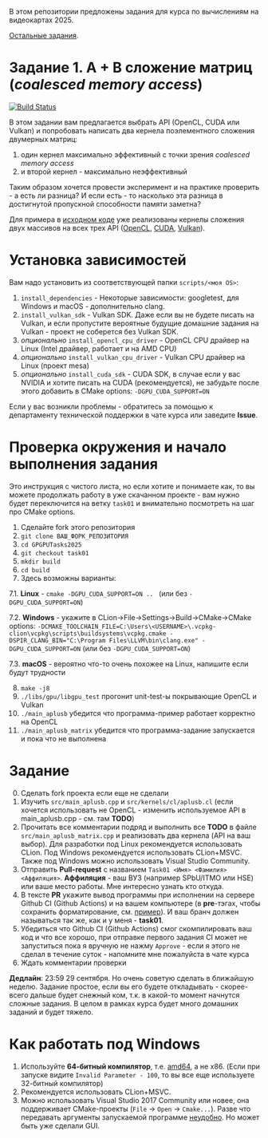 В этом репозитории предложены задания для курса по вычислениям на видеокартах 2025.

[Остальные задания](https://github.com/GPGPUCourse/GPGPUTasks2025/).

# Задание 1. A + B сложение матриц (*coalesced memory access*)

[![Build Status](https://github.com/GPGPUCourse/GPGPUTasks2025/actions/workflows/cmake.yml/badge.svg?branch=task01&event=push)](https://github.com/GPGPUCourse/GPGPUTasks2025/actions/workflows/cmake.yml)

В этом задании вам предлагается выбрать API (OpenCL, CUDA или Vulkan) и попробовать написать два кернела поэлементного сложения двумерных матриц:

1) один кернел максимально эффективный с точки зрения *coalesced memory access*
2) и второй кернел - максимально неэффективный

Таким образом хочется провести эксперимент и на практике проверить - а есть ли разница? И если есть - то насколько эта разница в достигнутой пропускной способности памяти заметна?

Для примера в [исходном коде](/src/main_aplusb.cpp) уже реализованы кернелы сложения двух массивов на всех трех API ([OpenCL](src/kernels/cl/aplusb.cl), [CUDA](src/kernels/cu/aplusb.cu), [Vulkan](src/kernels/vk/aplusb.comp)).

Установка зависимостей
========================================

Вам надо установить из соответствующей папки ```scripts/<моя OS>```:

1) ```install_dependencies``` - Некоторые зависимости: googletest, для Windows и macOS - дополнительно clang.
2) ```install_vulkan_sdk``` - Vulkan SDK. Даже если вы не будете писать на Vulkan, и если пропустите вероятные будущие домашние задания на Vulkan - проект не соберется без Vulkan SDK.
3) *опционально* ```install_opencl_cpu_driver``` - OpenCL CPU драйвер на Linux (Intel драйвер, работает и на AMD CPU)
4) *опционально* ```install_vulkan_cpu_driver``` - Vulkan CPU драйвер на Linux (проект mesa)
5) *опционально* ```install_cuda_sdk``` - CUDA SDK, в случае если у вас NVIDIA и хотите писать на CUDA (рекомендуется), не забудьте после этого добавить в CMake options: ```-DGPU_CUDA_SUPPORT=ON```

Если у вас возникли проблемы - обратитесь за помощью к департаменту технической поддержки в чате курса или заведите **Issue**.

Проверка окружения и начало выполнения задания
==============================================

Это инструкция с чистого листа, но если хотите и понимаете как, то вы можете продолжать работу в уже скачанном проекте - вам нужно будет переключится на ветку ```task01``` и внимательно посмотреть на шаг про CMake options.

1. Сделайте fork этого репозитория
2. ``git clone ВАШ_ФОРК_РЕПОЗИТОРИЯ``
3. ``cd GPGPUTasks2025``
4. ``git checkout task01``
5. ``mkdir build``
6. ``cd build``
7. Здесь возможны варианты:
 
7.1. **Linux** - ```cmake -DGPU_CUDA_SUPPORT=ON .. ``` (или без ```-DGPU_CUDA_SUPPORT=ON```)

7.2. **Windows** - укажите в CLion->File->Settings->Build->CMake->CMake options: ```-DCMAKE_TOOLCHAIN_FILE=C:\Users\<USERNAME>\.vcpkg-clion\vcpkg\scripts\buildsystems\vcpkg.cmake -DSPIR_CLANG_BIN="C:\Program Files\LLVM\bin\clang.exe" -DGPU_CUDA_SUPPORT=ON``` (или без ```-DGPU_CUDA_SUPPORT=ON```)

7.3. **macOS** - вероятно что-то очень похожее на Linux, напишите если будут трудности

8. ``make -j8``
9. ``./libs/gpu/libgpu_test`` прогонит unit-test-ы покрывающие OpenCL и Vulkan
10. ``./main_aplusb`` убедится что программа-пример работает корректно на OpenCL
11. ``./main_aplusb_matrix`` убедится что программа-задание запускается и пока что не выполнена

Задание
=======

0. Сделать fork проекта если еще не сделали
1. Изучить ```src/main_aplusb.cpp``` и ```src/kernels/cl/aplusb.cl``` (если хочется использовать не OpenCL - изменить используемое API в main_aplusb.cpp - см. там **TODO**)
2. Прочитать все комментарии подряд и выполнить все **TODO** в файле ``src/main_aplusb_matrix.cpp`` и реализовать два кернела (API на ваш выбор). Для разработки под Linux рекомендуется использовать CLion. Под Windows рекомендуется использовать CLion+MSVC. Также под Windows можно использовать Visual Studio Community.
3. Отправить **Pull-request** с названием ```Task01 <Имя> <Фамилия> <Аффиляция>```. **Аффиляция** - ваш ВУЗ (например SPbU/ITMO или HSE) или ваше место работы. Мне интересно узнать кто откуда.
4. В тексте **PR** укажите вывод программы при исполнении на сервере Github CI (Github Actions) и на вашем компьютере (в **pre**-тэгах, чтобы сохранить форматирование, см. [пример](https://raw.githubusercontent.com/GPGPUCourse/GPGPUTasks2025/task01/.github/pull_request_example.md)). И ваш бранч должен называться так же, как и у меня - **task01**.
5. Убедиться что Github CI (Github Actions) смог скомпилировать ваш код и что все хорошо, при отправке первого задания CI может не запуститься пока я вручную не нажму ```Approve``` - если я этого не сделал в течение суток - напомните мне пожалуйста в чате курса
6. Ждать комментарии проверки

**Дедлайн**: 23:59 29 сентября. Но очень советую сделать в ближайшую неделю. Задание простое, если вы его будете откладывать - скорее-всего дальше будет снежный ком, т.к. в какой-то момент начнутся сложные задания. В целом в рамках курса будет много домашних заданий и будет тяжело.

Как работать под Windows
========================

1. Используйте **64-битный компилятор**, т.е. [amd64](/.figures/clion_msvc_settings.png), а не x86. (Если при запуске видите ``Invalid Parameter - 100``, то вы все еще используете 32-битный компилятор)
2. Рекомендуется использовать CLion+MSVC.
3. Можно использовать Visual Studio 2017 Community или новее, она поддерживает CMake-проекты (``File`` -> ``Open`` -> ``Cmake...``). Разве что передавать аргументы запускаемой программе [неудобно](https://docs.microsoft.com/en-us/cpp/ide/cmake-tools-for-visual-cpp?view=vs-2017#configure-cmake-debugging-sessions). Но может быть уже сделали GUI.
